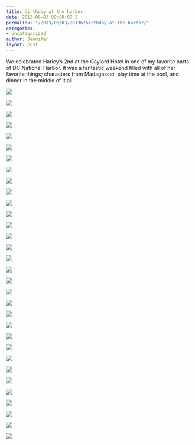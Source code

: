 ```yaml
---
title: birthday at the harbor
date: 2013-06-03 00:00:00 Z
permalink: "/2013/06/03/201362birthday-at-the-harbor/"
categories:
- Uncategorized
author: Jennifer
layout: post
---
```


We celebrated Harley&#8217;s 2nd at the Gaylord Hotel in one of my favorite parts of DC National Harbor. It was a fantastic weekend filled with all of her favorite things; characters from Madagascar, play time at the pool, and dinner in the middle of it all. &nbsp;



<div class="image-gallery-wrapper">
  <p>
    <img src="/assets/images/birthday-at-the-harbor/P6020668.JPG" />
  </p>

  <p>
    <img src="/assets/images/birthday-at-the-harbor/2013-06-01+07.16.36.jpg" />
  </p>

  <p>
    <img src="/assets/images/birthday-at-the-harbor/images-4.jpeg" />
  </p>

  <p>
    <img src="/assets/images/birthday-at-the-harbor/2013-06-01+17.13.32.jpg" />
  </p>

  <p>
    <img src="/assets/images/birthday-at-the-harbor/2013-06-01+16.19.45.jpg" />
  </p>

  <p>
    <img src="/assets/images/birthday-at-the-harbor/2013-06-01+17.39.28.jpg" />
  </p>

  <p>
    <img src="/assets/images/birthday-at-the-harbor/2013-06-01+17.15.42.jpg" />
  </p>

  <p>
    <img src="/assets/images/birthday-at-the-harbor/2013-06-01+17.13.43.jpg" />
  </p>

  <p>
    <img src="/assets/images/birthday-at-the-harbor/images-8.jpeg" />
  </p>

  <p>
    <img src="/assets/images/birthday-at-the-harbor/2013-06-01+17.16.02.jpg" />
  </p>

  <p>
    <img src="/assets/images/birthday-at-the-harbor/2013-06-01+19.09.56.jpg" />
  </p>

  <p>
    <img src="/assets/images/birthday-at-the-harbor/images-6.jpeg" />
  </p>

  <p>
    <img src="/assets/images/birthday-at-the-harbor/2013-06-01+19.10.03.jpg" />
  </p>

  <p>
    <img src="/assets/images/birthday-at-the-harbor/2013-06-01+17.23.18.jpg" />
  </p>

  <p>
    <img src="/assets/images/birthday-at-the-harbor/2013-06-01+17.41.34.jpg" />
  </p>

  <p>
    <img src="/assets/images/birthday-at-the-harbor/2013-06-01+19.02.58.jpg" />
  </p>

  <p>
    <img src="/assets/images/birthday-at-the-harbor/2013-06-01+19.03.01.jpg" />
  </p>

  <p>
    <img src="/assets/images/birthday-at-the-harbor/2013-06-01+19.10.22.jpg" />
  </p>

  <p>
    <img src="/assets/images/birthday-at-the-harbor/images-3.jpeg" />
  </p>

  <p>
    <img src="/assets/images/birthday-at-the-harbor/2013-06-02+09.16.38.jpg" />
  </p>

  <p>
    <img src="/assets/images/birthday-at-the-harbor/2013-06-02+09.32.06.jpg" />
  </p>

  <p>
    <img src="/assets/images/birthday-at-the-harbor/2013-06-02+09.27.31.jpg" />
  </p>

  <p>
    <img src="/assets/images/birthday-at-the-harbor/2013-06-02+09.54.52.jpg" />
  </p>

  <p>
    <img src="/assets/images/birthday-at-the-harbor/2013-06-02+09.17.05.jpg" />
  </p>

  <p>
    <img src="/assets/images/birthday-at-the-harbor/P6010631.JPG" />
  </p>

  <p>
    <img src="/assets/images/birthday-at-the-harbor/2013-06-02+09.17.53.jpg" />
  </p>

  <p>
    <img src="/assets/images/birthday-at-the-harbor/images-7.jpeg" />
  </p>

  <p>
    <img src="/assets/images/birthday-at-the-harbor/P6010625.JPG" />
  </p>

  <p>
    <img src="/assets/images/birthday-at-the-harbor/P6020639.JPG" />
  </p>

  <p>
    <img src="/assets/images/birthday-at-the-harbor/P6020652.JPG" />
  </p>

  <p>
    <img src="/assets/images/birthday-at-the-harbor/P6020653.JPG" />
  </p>

  <p>
    <img src="/assets/images/birthday-at-the-harbor/images-2.jpeg" />
  </p>
</div>
